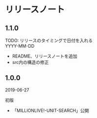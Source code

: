 # リリースノート

## 1.1.0

TODO: リリースのタイミングで日付を入れる  
YYYY-MM-DD

- README、リリースノートを追加
- src内の構造の修正

## 1.0.0

2019-06-27

初版
- 「MILLIONLIVE!-UNIT-SEARCH」公開
